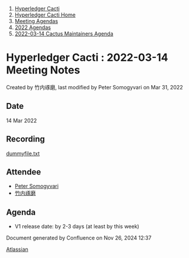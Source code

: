 1. [Hyperledger Cacti](index.html)
2. [Hyperledger Cacti Home](Hyperledger-Cacti-Home_20414469.html)
3. [Meeting Agendas](Meeting-Agendas_20414488.html)
4. [2022 Agendas](2022-Agendas_20415317.html)
5. [2022-03-14 Cactus Maintainers Agenda](2022-03-14-Cactus-Maintainers-Agenda_20415386.html)

# Hyperledger Cacti : 2022-03-14 Meeting Notes

Created by 竹内琢磨, last modified by Peter Somogyvari on Mar 31, 2022

## Date

14 Mar 2022

## Recording

[dummyfile.txt](attachments/20415386/20415389.txt)

## Attendee

- [Peter Somogyvari](https://lf-hyperledger.atlassian.net/wiki/people/557058:54be3a11-ffe8-43a5-b37d-c854a0aa21c3?ref=confluence)
- [竹内琢磨](https://lf-hyperledger.atlassian.net/wiki/people/70121:99daf5c8-226c-43d4-9f24-0a46a0546192?ref=confluence)

## Agenda

- V1 release date: by 2-3 days (at least by this week)

Document generated by Confluence on Nov 26, 2024 12:37

[Atlassian](http://www.atlassian.com/)
